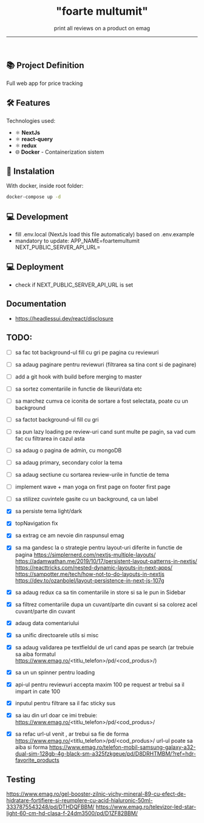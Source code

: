 
<h1 align="center">
<br>
  "foarte multumit"
</h1>

<p align="center">print all reviews on a product on emag</p>

<hr />
<br />


## 📚 Project Definition

Full web app for price tracking


## 🛠️ Features

Technologies used:

- ⚛️ **NextJs**
- ⚛️ **react-query**
- ⚛️ **redux**
- 🌐 **Docker** - Containerization sistem


## 🚀 Instalation
With docker, inside root folder: 
```sh
docker-compose up -d
```

## 💻 Development
- fill .env.local (NextJs load this file automaticaly) based on .env.example
- mandatory to update:
  APP_NAME=foartemultumit
  NEXT_PUBLIC_SERVER_API_URL=

## 💻 Deployment
- check if NEXT_PUBLIC_SERVER_API_URL is set

## Documentation
- https://headlessui.dev/react/disclosure


## TODO:
- [ ] sa fac tot background-ul fill cu gri pe pagina cu reviewuri
- [ ] sa adaug paginare pentru reviewuri (filtrarea sa tina cont si de paginare)
- [ ] add a git hook with build before merging to master
- [ ] sa sortez comentariile in functie de likeuri/data etc
- [ ] sa marchez cumva ce iconita de sortare a fost selectata, poate cu un background
- [ ] sa factot background-ul fill cu gri
- [ ] sa pun lazy loading pe review-uri cand sunt multe pe pagin, sa vad cum fac cu filtrarea in cazul asta
- [ ] sa adaug o pagina de admin, cu mongoDB
- [ ] sa adaug primary, secondary color la tema
- [ ] sa adaug sectiune cu sortarea review-urile in functie de tema
- [ ] implement wave + man yoga on first page on footer first page
- [ ] sa stilizez cuvintele gasite cu un  background, ca un label
- [x] sa persiste tema light/dark
- [x] topNavigation fix
- [x] sa extrag ce am nevoie din raspunsul emag
- [x] sa ma gandesc la o strategie pentru layout-uri diferite in functie de pagina
  https://simplernerd.com/nextjs-multiple-layouts/
  https://adamwathan.me/2019/10/17/persistent-layout-patterns-in-nextjs/
  https://reacttricks.com/nested-dynamic-layouts-in-next-apps/
  https://sampotter.me/tech/how-not-to-do-layouts-in-nextjs
  https://dev.to/ozanbolel/layout-persistence-in-next-js-107g
- [x] sa adaug redux ca sa tin comentariile in store si sa le pun in Sidebar
- [x] sa filtrez comentariile dupa un cuvant/parte din cuvant si sa colorez acel cuvant/parte din cuvant
- [x] adaug data comentariului
- [x] sa unific directoarele utils si misc
- [x] sa adaug validarea pe textfieldul de url cand apas pe search (ar trebuie sa aiba formatul https://www.emag.ro/<titlu_telefon>/pd/<cod_produs>/)
- [x] sa un un spinner pentru loading
- [x] api-ul pentru reviewuri accepta maxim 100 pe request ar trebui sa il impart in cate 100
- [x] inputul pentru filtrare sa il fac sticky sus
- [x] sa iau din url doar ce imi trebuie: https://www.emag.ro/<titlu_telefon>/pd/<cod_produs>/
- [x] sa refac url-ul venit , ar trebui sa fie de forma
    https://www.emag.ro/<titlu_telefon>/pd/<cod_produs>/
      url-ul poate sa aiba si forma
      https://www.emag.ro/telefon-mobil-samsung-galaxy-a32-dual-sim-128gb-4g-black-sm-a325fzkgeue/pd/D8DRHTMBM/?ref=hdr-favorite_products


## Testing
https://www.emag.ro/gel-booster-zilnic-vichy-mineral-89-cu-efect-de-hidratare-fortifiere-si-reumplere-cu-acid-hialuronic-50ml-3337875543248/pd/DTHDQFBBM/
https://www.emag.ro/televizor-led-star-light-60-cm-hd-clasa-f-24dm3500/pd/D1ZF82BBM/



